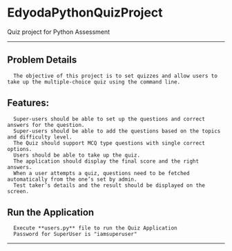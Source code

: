# EdyodaPythonQuizProject

Quiz project for Python Assessment

********************************************************************************************************************************
## Problem Details 

      The objective of this project is to set quizzes and allow users to take up the multiple-choice quiz using the command line. 
      
## Features:

      Super-users should be able to set up the questions and correct answers for the question.
      Super-users should be able to add the questions based on the topics and difficulty level.
      The Quiz should support MCQ type questions with single correct options.
      Users should be able to take up the quiz. 
      The application should display the final score and the right answers.
      When a user attempts a quiz, questions need to be fetched automatically from the one’s set by admin.
      Test taker’s details and the result should be displayed on the screen.
    
## Run the Application

      Execute **users.py** file to run the Quiz Application
      Password for SuperUser is "iamsuperuser"
   
**********************************************************************************************************************************
